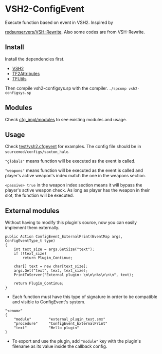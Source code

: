 # VSH2-ConfigEvent

Execute function based on event in VSH2. Inspired by

[redsunservers/VSH-Rewrite](https://github.com/redsunservers/VSH-Rewrite). Also some codes are from VSH-Rewrite.

## Install

Install the dependencies first.

- [VSH2](https://github.com/VSH2-Devs/Vs-Saxton-Hale-2)
- [TF2Attributes](https://forums.alliedmods.net/showthread.php?t=210221)
- [TFUtils](https://github.com/nosoop/SM-TFUtils/)

Then compile vsh2-configsys.sp with the compiler. `./spcomp vsh2-configsys.sp`

## Modules

Check [cfg_impl/modules](https://github.com/01Pollux/VSH2-ConfigEvent/tree/main/cfg_impl/modules) to see existing modules and usage.

## Usage

Check [test/vsh2.cfgevent](https://github.com/01Pollux/VSH2-ConfigEvent/blob/main/test/vsh2.cfgevent) for examples. The config file should be in `sourcemod/configs/saxton_hale`.

`"globals"` means function will be executed as the event is called.

`"weapons"` means function will be executed as the event is called and player's active weapon's index match the one in the weapons section.

`<passive> true` in the weapon index section means it will bypass the player's active weapon check. As long as player has the weapon in their slot, the function will be executed.

## External modules

Without having to modify this plugin's source, now you can easily implement them externally.

```SourcePawn
public Action ConfigEvent_ExternalPrint(EventMap args, ConfigEventType_t type)
{
    int text_size = args.GetSize("text");
    if (!text_size)
        return Plugin_Continue;
    
    char[] text = new char[text_size];
    args.Get("text", text, text_size);
    PrintToServer("External plugin: \n\n\n%s\n\n\n", text);

    return Plugin_Continue;
}
```

- Each function must have this type of signature in order to be compatible and visible to ConfigEvent's system.

```SourcePawn
"<enum>"
{
    "module"        "external_plugin_test.smx"
    "procedure"	    "ConfigEvent_ExternalPrint"
    "text"          "Hello plugin"
}

```

- To export and use the plugin, add `"module"` key with the plugin's filename as its value inside the callback config.